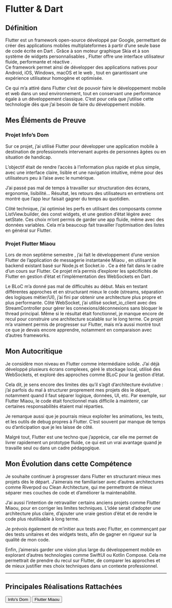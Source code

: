 # Flutter & Dart

## Définition
 Flutter  est un framework open-source développé par Google, permettant de créer des  applications mobiles multiplateformes  à partir d’une seule base de code écrite en  Dart . Grâce à son moteur graphique  Skia  et à son système de  widgets personnalisables , Flutter offre une interface utilisateur  fluide, performante et réactive .  
Ce framework permet ainsi de  développer des applications natives  pour  Android, iOS, Windows, macOS et le web , tout en garantissant une  expérience utilisateur homogène  et optimisée.

Ce qui m’a attiré dans Flutter c’est de pouvoir faire le développement mobile et web dans un seul environnement, tout en conservant une performance égale à un développement classique. C’est pour cela que j’utilise cette technologie dès que j’ai besoin de faire du développement mobile.

## Mes Éléments de Preuve

###  Projet Info’s Dom  
Sur ce projet, j’ai utilisé Flutter pour développer une application mobile à destination de professionnels intervenant auprès de personnes âgées ou en situation de handicap.

L’objectif était de rendre l’accès à l’information plus rapide et plus simple, avec une interface claire, lisible et une navigation intuitive, même pour des utilisateurs peu à l’aise avec le numérique.

J’ai passé pas mal de temps à travailler sur structuration des écrans, ergonomie, lisibilité… Résultat, les retours des utilisateurs en entretiens ont montré que l’app leur faisait gagner du temps au quotidien.

Côté technique, j’ai optimisé les perfs en utilisant des composants comme ListView.builder, des const widgets, et une gestion d’état légère avec setState. Ces choix m’ont permis de garder une app fluide, même avec des données variables. Cela m’a beaucoup fait travailler l’optimisation des listes en général sur Flutter.



###  Projet Flutter Miaou  
Lors de mon  septième semestre , j’ai fait le développement d’une  version Flutter  de l’application de  messagerie instantanée Miaou , en utilisant le backend existant basé sur  Node.js et Socket.io . Ce a été fait dans le cadre d’un cours sur Flutter.
Ce projet m’a permis d’explorer  les spécificités de Flutter en gestion d’état  et  l’implémentation des WebSockets en Dart .  

Le BLoC m’a donné pas mal de difficultés au début. Mais en testant différentes approches et en structurant mieux le code (streams, séparation des logiques métier/UI), j’ai fini par obtenir une architecture plus propre et plus performante.
Côté WebSocket, j’ai utilisé socket_io_client avec des StreamController pour gérer les connexions/déconnexions sans bloquer le thread principal. Même si le résultat était fonctionnel, je manque encore de recul pour construire une architecture scalable sur le long terme.
Ce projet m’a vraiment permis de progresser sur Flutter, mais m’a aussi montré tout ce que je devais encore apprendre, notamment en comparaison avec d’autres frameworks.


## Mon Autocritique  

Je considère mon niveau en Flutter comme intermédiaire solide. J’ai déjà développé plusieurs écrans complexes, géré le stockage local, utilisé des WebSockets, et exploré des approches comme BLoC pour la gestion d’état.

Cela dit, je sens encore des limites dès qu’il s’agit d’architecture évolutive : j’ai parfois du mal à structurer proprement mes projets dès le départ, notamment quand il faut séparer logique, données, UI, etc. Par exemple, sur Flutter Miaou, le code était fonctionnel mais difficile à maintenir, car certaines responsabilités étaient mal réparties.

Je remarque aussi que je pourrais mieux exploiter les animations, les tests, et les outils de debug propres à Flutter. C’est souvent par manque de temps ou d’anticipation que je les laisse de côté.

Malgré tout, Flutter est une techno que j’apprécie, car elle me permet de livrer rapidement un prototype fluide, ce qui est un vrai avantage quand je travaille seul ou dans un cadre pédagogique.




## Mon Évolution dans cette Compétence  

Je souhaite continuer à progresser dans Flutter en structurant mieux mes projets dès le départ. J’aimerais me familiariser avec d’autres architectures comme Riverpod ou Clean Architecture, qui me permettront de mieux séparer mes couches de code et d’améliorer la maintenabilité.

J’ai aussi l’intention de retravailler certains anciens projets comme Flutter Miaou, pour en corriger les limites techniques. L’idée serait d’adopter une architecture plus claire, d’ajouter une vraie gestion d’état et de rendre le code plus réutilisable à long terme.

Je prévois également de m’initier aux tests avec Flutter, en commençant par des tests unitaires et des widgets tests, afin de gagner en rigueur sur la qualité de mon code.

Enfin, j’aimerais garder une vision plus large du développement mobile en explorant d’autres technologies comme SwiftUI ou Kotlin Compose. Cela me permettrait de prendre du recul sur Flutter, de comparer les approches et de mieux justifier mes choix techniques dans un contexte professionnel.

---
## Principales Réalisations Rattachées  

<script>
  import { Button } from 'flowbite-svelte';
</script>

<Button pill href="/projects/infos-dom" color="alternative">Info's Dom</Button>
<Button pill href="/projects/flutter-miaou" color="alternative">Flutter Miaou</Button>
